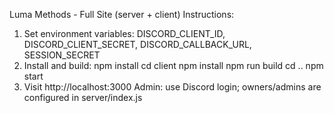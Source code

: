 Luma Methods - Full Site (server + client)
Instructions:
1. Set environment variables: DISCORD_CLIENT_ID, DISCORD_CLIENT_SECRET, DISCORD_CALLBACK_URL, SESSION_SECRET
2. Install and build:
   npm install
   cd client
   npm install
   npm run build
   cd ..
   npm start
3. Visit http://localhost:3000
Admin: use Discord login; owners/admins are configured in server/index.js
